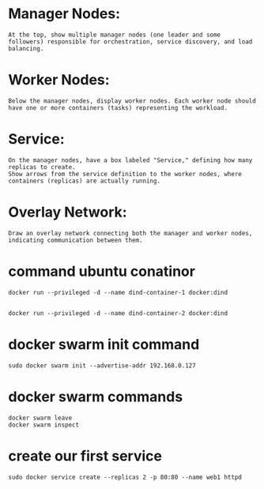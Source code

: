 # Manager Nodes:

```
At the top, show multiple manager nodes (one leader and some followers) responsible for orchestration, service discovery, and load balancing.
```


# Worker Nodes:

```
Below the manager nodes, display worker nodes. Each worker node should have one or more containers (tasks) representing the workload.
```


# Service:

```
On the manager nodes, have a box labeled "Service," defining how many replicas to create.
Show arrows from the service definition to the worker nodes, where containers (replicas) are actually running.
```

# Overlay Network:

```
Draw an overlay network connecting both the manager and worker nodes, indicating communication between them.

```


# command ubuntu conatinor

```
docker run --privileged -d --name dind-container-1 docker:dind  


docker run --privileged -d --name dind-container-2 docker:dind

```


# docker swarm init command

```
sudo docker swarm init --advertise-addr 192.168.0.127
```

# docker swarm commands

```
docker swarm leave
docker swarm inspect
```

# create our first service 

```
sudo docker service create --replicas 2 -p 80:80 --name web1 httpd

```